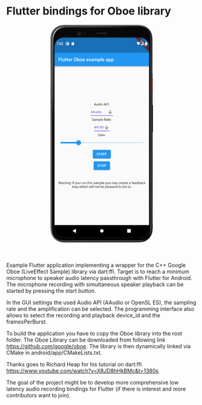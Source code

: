 # Flutter bindings for Oboe library
<p align="center">
<img src="images/app.png">
</p>
<br>
<br>
Example Flutter application implementing a wrapper for the C++ Google Oboe (LiveEffect Sample) library via dart:ffi. 
Target is to reach a minimum microphone to speaker audio latency passthrough with Flutter for Android.
The microphone recording with simultaneous speaker playback can be started by pressing the start button.

In the GUI settings the used Audio API (AAudio or OpenSL ES), the sampling rate and the amplification can be selected. 
The programming interface also allows to select the recording and playback device_id and the framesPerBurst.

To build the application you have to copy the Oboe library into the root folder.
The Oboe Library can be downloaded from following link https://github.com/google/oboe.
The library is then dynamically linked via CMake in android/app/CMakeLists.txt.

Thanks goes to Richard Heap for his tutorial on dart:ffi https://www.youtube.com/watch?v=X8JD8hHkBMc&t=1380s

The goal of the project might be to develop more comprehensive low latency audio recording bindings for Flutter (if there is interest and more contributors want to join).